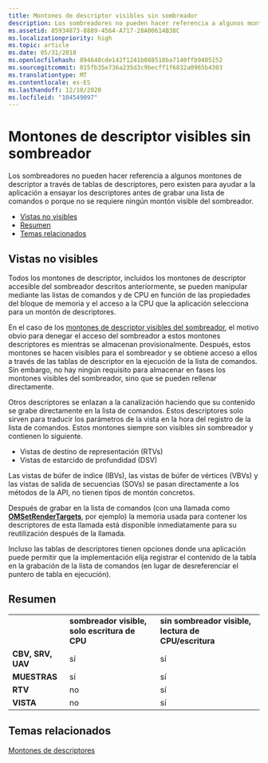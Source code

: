 ```yaml
---
title: Montones de descriptor visibles sin sombreador
description: Los sombreadores no pueden hacer referencia a algunos montones de descriptor a través de tablas de descriptores, pero existen para ayudar a la aplicación a ensayar los descriptores antes de grabar una lista de comandos o porque no se requiere ningún montón visible del sombreador.
ms.assetid: 85934873-8889-4564-A717-28A00614B38C
ms.localizationpriority: high
ms.topic: article
ms.date: 05/31/2018
ms.openlocfilehash: 894640cde142f1241b088518ba7140ffb9405152
ms.sourcegitcommit: 015fb35e736a235d3c9becff1f6832a0965b4303
ms.translationtype: MT
ms.contentlocale: es-ES
ms.lasthandoff: 12/10/2020
ms.locfileid: "104549097"
---
```

# <a name="non-shader-visible-descriptor-heaps"></a>Montones de descriptor visibles sin sombreador

Los sombreadores no pueden hacer referencia a algunos montones de descriptor a través de tablas de descriptores, pero existen para ayudar a la aplicación a ensayar los descriptores antes de grabar una lista de comandos o porque no se requiere ningún montón visible del sombreador.

-   [Vistas no visibles](#non-visible-views)
-   [Resumen](#summary)
-   [Temas relacionados](#related-topics)

## <a name="non-visible-views"></a>Vistas no visibles

Todos los montones de descriptor, incluidos los montones de descriptor accesible del sombreador descritos anteriormente, se pueden manipular mediante las listas de comandos y de CPU en función de las propiedades del bloque de memoria y el acceso a la CPU que la aplicación selecciona para un montón de descriptores.

En el caso de los [montones de descriptor visibles del sombreador](shader-visible-descriptor-heaps.md), el motivo obvio para denegar el acceso del sombreador a estos montones descriptores es mientras se almacenan provisionalmente. Después, estos montones se hacen visibles para el sombreador y se obtiene acceso a ellos a través de las tablas de descriptor en la ejecución de la lista de comandos. Sin embargo, no hay ningún requisito para almacenar en fases los montones visibles del sombreador, sino que se pueden rellenar directamente.

Otros descriptores se enlazan a la canalización haciendo que su contenido se grabe directamente en la lista de comandos. Estos descriptores solo sirven para traducir los parámetros de la vista en la hora del registro de la lista de comandos. Estos montones siempre son visibles sin sombreador y contienen lo siguiente.

-   Vistas de destino de representación (RTVs)
-   Vistas de estarcido de profundidad (DSV)

Las vistas de búfer de índice (IBVs), las vistas de búfer de vértices (VBVs) y las vistas de salida de secuencias (SOVs) se pasan directamente a los métodos de la API, no tienen tipos de montón concretos.

Después de grabar en la lista de comandos (con una llamada como [**OMSetRenderTargets**](/windows/desktop/api/d3d12/nf-d3d12-id3d12graphicscommandlist-omsetrendertargets), por ejemplo) la memoria usada para contener los descriptores de esta llamada está disponible inmediatamente para su reutilización después de la llamada.

Incluso las tablas de descriptores tienen opciones donde una aplicación puede permitir que la implementación elija registrar el contenido de la tabla en la grabación de la lista de comandos (en lugar de desreferenciar el puntero de tabla en ejecución).

## <a name="summary"></a>Resumen



|                   |                                    |                                        |
|-------------------|------------------------------------|----------------------------------------|
|                   | **sombreador visible, solo escritura de CPU** | **sin sombreador visible, lectura de CPU/escritura** |
| **CBV, SRV, UAV** | sí                                | sí                                    |
| **MUESTRAS**       | sí                                | sí                                    |
| **RTV**           | no                                 | sí                                    |
| **VISTA**           | no                                 | sí                                    |



 

## <a name="related-topics"></a>Temas relacionados

<dl> <dt>

[Montones de descriptores](descriptor-heaps.md)
</dt> </dl>

 

 




